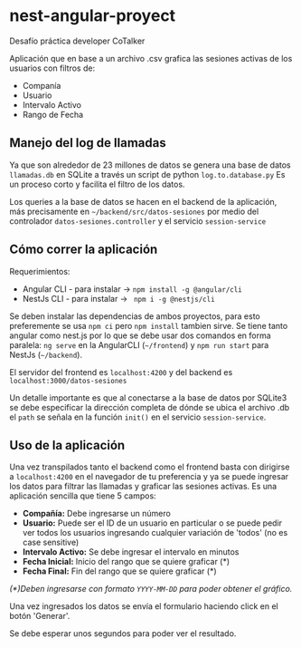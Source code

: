 # nest-angular-proyect

Desafío práctica developer CoTalker

Aplicación que en base a un archivo .csv grafica las sesiones activas de los usuarios con filtros de:
* Companía
* Usuario
* Intervalo Activo
* Rango de Fecha

## Manejo del log de llamadas
Ya que son alrededor de 23 millones de datos se genera una base de datos ```llamadas.db``` en SQLite a través  un script de python ```log.to.database.py```
Es un proceso corto y facilita el filtro de los datos.

Los queries a la base de datos se hacen en el backend de la aplicación, más precisamente en ```~/backend/src/datos-sesiones``` por medio del controlador ```datos-sesiones.controller```
 y el servicio ```session-service```
 
 ## Cómo correr la aplicación
 
 Requerimientos:
 * Angular CLI  - para instalar -> ``npm install -g @angular/cli``
 * NestJs CLI - para instalar -> `` npm i -g @nestjs/cli``
 
 Se deben instalar las dependencias de ambos proyectos, para esto preferemente se usa ``npm ci`` pero ``npm install`` tambien sirve.
 Se tiene tanto angular como nest.js por lo que se debe usar dos comandos en forma paralela:
 ```ng serve``` en la AngularCLI (``~/frontend``) y ```npm run start``` para NestJs (``~/backend``). 
 
 El servidor del frontend es ```localhost:4200``` y del backend es ```localhost:3000/datos-sesiones```
 
 Un detalle importante es que al conectarse a la base de datos por SQLite3 se debe especificar la dirección completa de dónde se ubica el archivo .db
el ```path``` se señala en la función ```init()``` en el servicio  ```session-service```.

## Uso de la aplicación
Una vez transpilados tanto el backend como el frontend basta con dirigirse a  ```localhost:4200``` en el navegador de tu preferencia y ya se puede ingresar los datos para filtrar
las llamadas y graficar las sesiones activas. Es una aplicación sencilla que tiene 5 campos:
* **Compañía:** Debe ingresarse un número
* **Usuario:** Puede ser el ID de un usuario en particular o se puede pedir ver todos los usuarios ingresando cualquier variación de 'todos' (no es case sensitive)
* **Intervalo Activo:** Se debe ingresar el intervalo en minutos
* **Fecha Inicial:** Inicio del rango que se quiere graficar (*)
* **Fecha Final:** Fin del rango que se quiere graficar (*)

_(*)Deben ingresarse con formato ```YYYY-MM-DD``` para poder obtener el gráfico._

Una vez ingresados los datos se envía el formulario haciendo click en el botón 'Generar'.

Se debe esperar unos segundos para poder ver el resultado.

